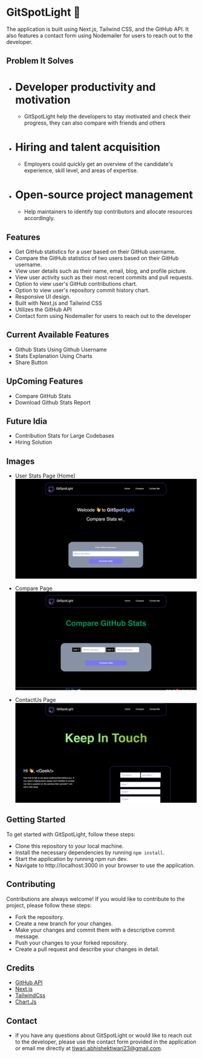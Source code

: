 # GitSpotLight 🐙

 The application is built using Next.js, Tailwind CSS, and the GitHub API. It also features a contact form using Nodemailer for users to reach out to the developer.

## Problem It Solves

- # Developer productivity and motivation
    - GitSpotLight help the developers to stay motivated and check their progress, they can also compare with friends and others
- # Hiring and talent acquisition
    - Employers could quickly get an overview of the candidate's experience, skill level, and areas of expertise.
- # Open-source project management
    - Help maintainers to identify top contributors and allocate resources accordingly.


## Features

- Get GitHub statistics for a user based on their GitHub username.
- Compare the GitHub statistics of two users based on their GitHub username.
- View user details such as their name, email, blog, and profile picture.
- View user activity such as their most recent commits and pull requests.
- Option to view user's GitHub contributions chart.
- Option to view user's repository commit history chart.
- Responsive UI design.
- Built with Next.js and Tailwind CSS
- Utilizes the GitHub API
- Contact form using Nodemailer for users to reach out to the developer

## Current Available Features

- Github Stats Using Github Username
- Stats Explanation Using Charts
- Share Button

## UpComing Features

- Compare GitHub Stats
- Download Github Stats Report

## Future Idia

- Contribution Stats for Large Codebases
- Hiring Solution

## Images

- User Stats Page (Home)
    ![](./assets/readme/home.png)

- Compare Page
    ![](./assets/readme/compare.png)
    
- ContactUs Page
    ![](./assets/readme/contact.png)

## Getting Started

To get started with GitSpotLight, follow these steps:

- Clone this repository to your local machine.
- Install the necessary dependencies by running `npm install`.
- Start the application by running npm run dev.
- Navigate to http://localhost:3000 in your browser to use the application.


## Contributing

Contributions are always welcome! If you would like to contribute to the project, please follow these steps:

- Fork the repository.
- Create a new branch for your changes.
- Make your changes and commit them with a descriptive commit message.
- Push your changes to your forked repository.
- Create a pull request and describe your changes in detail.


## Credits

- [GitHub API](https://docs.github.com/en/rest)
- [Next.js](https://nextjs.org/docs/getting-started)
- [TailwindCss](https://tailwindcss.com/docs/installation)
- [Chart.Js](https://www.chartjs.org/docs/latest/)

## Contact
- If you have any questions about GitSpotLight or would like to reach out to the developer, please use the contact form provided in the application or email me directly at tiwari.abhishektiwari23@gmail.com.
